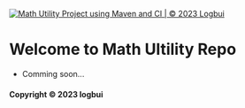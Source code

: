 [![Math Utility Project using Maven and CI | © 2023 Logbui](https://github.com/Logbui/math-util-mvn/actions/workflows/math-util-ci.yml/badge.svg)](https://github.com/Logbui/math-util-mvn/actions/workflows/math-util-ci.yml)

# Welcome to Math Ultility Repo

* Comming soon...

#### Copyright &#169; 2023 logbui
